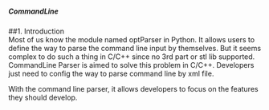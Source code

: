 ##### CommandLine
##1. Introduction  
  Most of us know the module named optParser in Python. It allows users to define the way to parse the command line input by themselves. But it seems complex to do such a thing in C/C++ since no 3rd part or stl lib supported. CommandLine Parser is aimed  to solve this problem in C/C++. Developers just need to config the way to parse command line by xml file.  
  
  With the command line parser, it allows developers to focus on the features they should develop.
  
  

